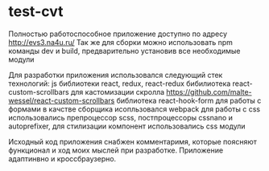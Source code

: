 # test-cvt
Полностью работоспособное приложение доступно по адресу http://evs3.na4u.ru/
Так же для сборки можно использовать npm команды dev и build, предварительно установив все необходимые модули

Для разработки приложения использовался следующий стек технологий:
js библиотеки react, redux, react-redux
 бибилиотека react-custom-scrollbars для кастомизации скролла https://github.com/malte-wessel/react-custom-scrollbars
 библиотека react-hook-form для работы с формами
 в качстве сборщика исопльзовался webpack
 для работы с css использовались препроцессор scss, постпроцессоры cssnano и autoprefixer, 
 для стилизации компонент использовались css модули
 
 Исходный код приложения снабжен комментаримя, которые поясняют функционал и ход моих мыслей при разработке.
 Приложение адаптинвно и кроссбраузерно.
 
